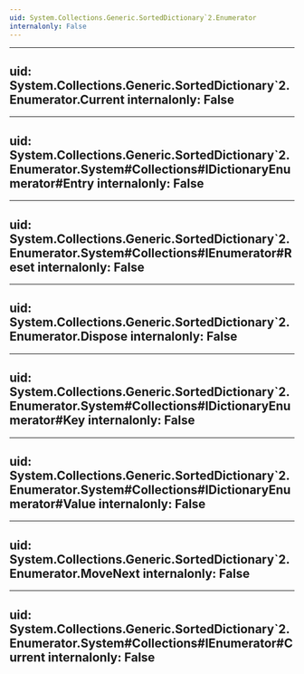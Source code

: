 ```yaml
---
uid: System.Collections.Generic.SortedDictionary`2.Enumerator
internalonly: False
---
```


---
uid: System.Collections.Generic.SortedDictionary`2.Enumerator.Current
internalonly: False
---

---
uid: System.Collections.Generic.SortedDictionary`2.Enumerator.System#Collections#IDictionaryEnumerator#Entry
internalonly: False
---

---
uid: System.Collections.Generic.SortedDictionary`2.Enumerator.System#Collections#IEnumerator#Reset
internalonly: False
---

---
uid: System.Collections.Generic.SortedDictionary`2.Enumerator.Dispose
internalonly: False
---

---
uid: System.Collections.Generic.SortedDictionary`2.Enumerator.System#Collections#IDictionaryEnumerator#Key
internalonly: False
---

---
uid: System.Collections.Generic.SortedDictionary`2.Enumerator.System#Collections#IDictionaryEnumerator#Value
internalonly: False
---

---
uid: System.Collections.Generic.SortedDictionary`2.Enumerator.MoveNext
internalonly: False
---

---
uid: System.Collections.Generic.SortedDictionary`2.Enumerator.System#Collections#IEnumerator#Current
internalonly: False
---
